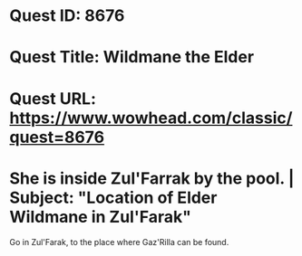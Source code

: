 # Quest ID: 8676
# Quest Title: Wildmane the Elder
# Quest URL: https://www.wowhead.com/classic/quest=8676
# She is inside Zul'Farrak by the pool. | Subject: "Location of Elder Wildmane in Zul'Farak"
Go in Zul'Farak, to the place where Gaz'Rilla can be found.